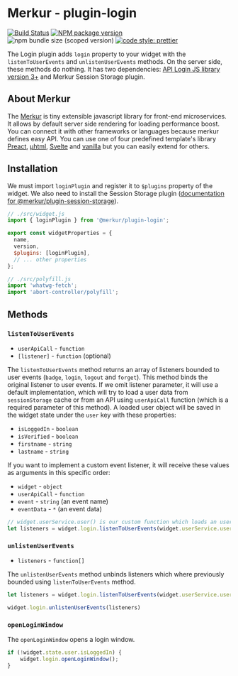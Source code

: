# Merkur - plugin-login

[![Build Status](https://github.com/mjancarik/merkur/workflows/CI/badge.svg)](https://travis-ci.com/mjancarik/merkur)
[![NPM package version](https://img.shields.io/npm/v/@merkur/plugin-login/latest.svg)](https://www.npmjs.com/package/@merkur/plugin-login)
![npm bundle size (scoped version)](https://img.shields.io/bundlephobia/minzip/@merkur/plugin-login/latest)
[![code style: prettier](https://img.shields.io/badge/code_style-prettier-ff69b4.svg?style=flat-square)](https://github.com/prettier/prettier)

The Login plugin adds `login` property to your widget with the `listenToUserEvents` and `unlistenUserEvents` methods. On the server side, these methods do nothing. It has two dependencies: [API Login JS library version 3+](https://gitlab.seznam.net/rus/login/-/wikis/widget#js-api-knihovny) and Merkur Session Storage plugin.

## About Merkur

The [Merkur](https://merkur.js.org/) is tiny extensible javascript library for front-end microservices. It allows by default server side rendering for loading performance boost. You can connect it with other frameworks or languages because merkur defines easy API. You can use one of four predefined template's library [Preact](https://preactjs.com/), [µhtml](https://github.com/WebReflection/uhtml#readme), [Svelte](https://svelte.dev/) and [vanilla](https://developer.mozilla.org/en-US/docs/Web/JavaScript/Reference/Template_literals) but you can easily extend for others.

## Installation

We must import `loginPlugin` and register it to `$plugins` property of the widget. We also need to install the Session Storage plugin ([documentation for @merkur/plugin-session-storage](https://merkur.js.org/docs/session-storage-plugin)).

```javascript
// ./src/widget.js
import { loginPlugin } from '@merkur/plugin-login';

export const widgetProperties = {
  name,
  version,
  $plugins: [loginPlugin],
  // ... other properties
};

// ./src/polyfill.js
import 'whatwg-fetch';
import 'abort-controller/polyfill';
```

## Methods

### `listenToUserEvents`

- `userApiCall` - `function`
- `[listener]` - `function` (optional)

The `listenToUserEvents` method returns an array of listeners bounded to user events (`badge`, `login`, `logout` and `forget`). This method binds the original listener to user events. If we omit listener parameter, it will use a default implementation, which will try to load a user data from `sessionStorage` cache or from an API using `userApiCall` function (which is a required parameter of this method). A loaded user object will be saved in the widget state under the `user` key with these properties:
- `isLoggedIn` - `boolean`
- `isVerified` - `boolean`
- `firstname` - `string`
- `lastname` - `string`

If you want to implement a custom event listener, it will receive these values as arguments in this specific order:
- `widget` - `object`
- `userApiCall` - `function`
- `event` - `string` (an event name)
- `eventData` - `*` (an event data)

```javascript
// widget.userService.user() is our custom function which loads an user data from and API
let listeners = widget.login.listenToUserEvents(widget.userService.user);
```

### `unlistenUserEvents`
- `listeners` - `function[]`

The `unlistenUserEvents` method unbinds listeners which where previously bounded using `listenToUserEvents` method.

```javascript
let listeners = widget.login.listenToUserEvents(widget.userService.user);

widget.login.unlistenUserEvents(listeners)
```

### `openLoginWindow`

The `openLoginWindow` opens a login window.

```javascript
if (!widget.state.user.isLoggedIn) {
    widget.login.openLoginWindow();
}
```
